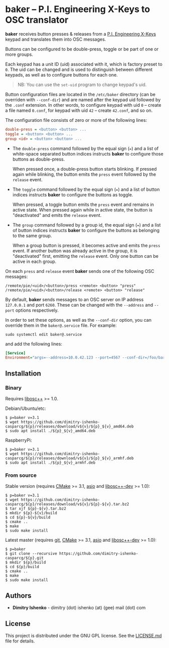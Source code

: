 # baker – P.I. Engineering X-Keys to OSC translator

**baker** receives button presses & releases from a [P.I. Engineering
X-Keys](https://xkeys.com/xkeys.html) keypad and translates them into OSC
messages.

Buttons can be configured to be double-press, toggle or be part of one or more
groups.

Each keypad has a unit ID (uid) associated with it, which is factory preset to
`0`. The uid can be changed and is used to distinguish between different
keypads, as well as to configure buttons for each one.

> NB: You can use the `set-uid` program to change keypad's uid.

Button configuration files are located in the `/etc/baker` directory (can be
overriden with `--conf-dir`) and are named after the keypad uid followed by the
`.conf` extension. In other words, to configure keypad with uid `0` – create a
file named `0.conf`, for keypad with uid `42` – create `42.conf`, and so on.

The configuration file consists of zero or more of the following lines:

```ini
double-press = <button> <button> ...
toggle = <button> <button> ...
group <id> = <button> <button> ...
```

- The `double-press` command followed by the equal sign (`=`) and a list of
  white-space separated button indices instructs **baker** to configure those
  buttons as double-press.

  When pressed once, a double-press button starts blinking. If pressed again while
  blinking, the button emits the `press` event followed by the `release` event.

- The `toggle` command followed by the equal sign (`=`) and a list of button
  indices instructs **baker** to configure the buttons as toggle.

  When pressed, a toggle button emits the `press` event and remains in active
  state. When pressed again while in active state, the button is "deactivated" and
  emits the `release` event.

- The `group` command followed by a group id, the equal sign (`=`) and a list of
  button indices instructs **baker** to configure the buttons as belonging to the
  same group.

  When a group button is pressed, it becomes active and emits the `press` event.
  If another button was already active in the group, it is "deactivated" first,
  emitting the `release` event. Only one button can be active in each group.

On each `press` and `release` event **baker** sends one of the following OSC
messages:

```
/remote/pie/<uid>/<button>/press <remote> <button> "press"
/remote/pie/<uid>/<button>/release <remote> <button> "release"
```

By default, **baker** sends messages to an OSC server on IP address `127.0.0.1`
and port `6260`. These can be changed with the `--address` and `--port` options
respectively.

In order to set these options, as well as the `--conf-dir` option, you can
override them in the `baker@.service` file. For example:

```shell
sudo systemctl edit baker@.service
```

and add the following lines:

```ini
[Service]
Environment="args=--address=10.0.42.123 --port=4567 --conf-dir=/foo/bar/baz"
```

## Installation

### Binary

Requires [libosc++](https://github.com/dimitry-ishenko-cpp/liboscpp) >= 1.0.

Debian/Ubuntu/etc:

```shell
$ p=baker v=3.1
$ wget https://github.com/dimitry-ishenko-casparcg/${p}/releases/download/v${v}/${p}_${v}_amd64.deb
$ sudo apt install ./${p}_${v}_amd64.deb
```

RaspberryPi:

```shell
$ p=baker v=3.1
$ wget https://github.com/dimitry-ishenko-casparcg/${p}/releases/download/v${v}/${p}_${v}_armhf.deb
$ sudo apt install ./${p}_${v}_armhf.deb
```

### From source

Stable version (requires [CMake](https://cmake.org/) >= 3.1,
[asio](https://think-async.com/Asio/) and
[libosc++-dev](https://github.com/dimitry-ishenko-cpp/liboscpp) >= 1.0):

```shell
$ p=baker v=3.1
$ wget https://github.com/dimitry-ishenko-casparcg/${p}/releases/download/v${v}/${p}-${v}.tar.bz2
$ tar xjf ${p}-${v}.tar.bz2
$ mkdir ${p}-${v}/build
$ cd ${p}-${v}/build
$ cmake ..
$ make
$ sudo make install
```

Latest master (requires [git](https://git-scm.com/),
[CMake](https://cmake.org/) >= 3.1, [asio](https://think-async.com/Asio/) and
[libosc++-dev](https://github.com/dimitry-ishenko-cpp/liboscpp) >= 1.0):

```shell
$ p=baker
$ git clone --recursive https://github.com/dimitry-ishenko-casparcg/${p}.git
$ mkdir ${p}/build
$ cd ${p}/build
$ cmake ..
$ make
$ sudo make install
```

## Authors

* **Dimitry Ishenko** - dimitry (dot) ishenko (at) (gee) mail (dot) com

## License

This project is distributed under the GNU GPL license. See the
[LICENSE.md](LICENSE.md) file for details.